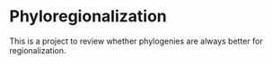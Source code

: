 # Phyloregionalization
This is a project to review whether phylogenies are always better for regionalization.
